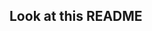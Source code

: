 
## Look at this README

<pre data-line="3,6,9,13,15" class="line-numbers language-md" data-src="sample/21-22/README.md"></pre>
